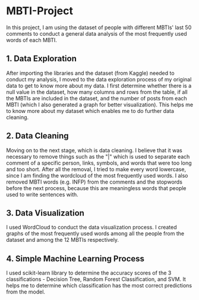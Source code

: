 # MBTI-Project
In this project, I am using the dataset of people with different MBTIs' last 50 comments to conduct a general data analysis of the most frequently used words of each MBTI.
## 1. Data Exploration
After importing the libraries and the dataset (from Kaggle) needed to conduct my analysis, I moved to the data exploration process of my original data to get to know more about my data. I first determine whether there is a null value in the dataset, how many columns and rows from the table, if all the MBTIs are included in the dataset, and the number of posts from each MBTI (which I also generated a graph for better visualization). This helps me to know more about my dataset which enables me to do further data cleaning.
## 2. Data Cleaning
Moving on to the next stage, which is data cleaning. I believe that it was necessary to remove things such as the "|" which is used to separate each comment of a specific person, links, symbols, and words that were too long and too short. After all the removal, I tried to make every word lowercase, since I am finding the wordcloud of the most frequently used words. I also removed MBTI words (e.g. INFP) from the comments and the stopwords before the next process, because this are meaningless words that people used to write sentences with.
## 3. Data Visualization
I used WordCloud to conduct the data visualization process. I created graphs of the most frequently used words among all the people from the dataset and among the 12 MBTIs respectively.
## 4. Simple Machine Learning Process
I used scikit-learn library to determine the accuracy scores of the 3 classifications - Decision Tree, Random Forest Classification, and SVM. It helps me to determine which classification has the most correct predictions from the model.
